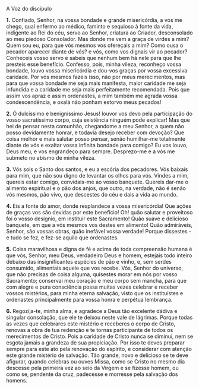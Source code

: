 A Voz do discípulo

**1.** Confiado, Senhor, na vossa bondade e grande misericórdia, a vós me chego, qual enfermo ao médico, faminto e sequioso à fonte da vida, indigente ao Rei do céu, servo ao Senhor, criatura ao Criador, desconsolado ao meu piedoso Consolador. Mas donde me vem a graça de virdes a mim? Quem sou eu, para que vós mesmos vos ofereçais a mim? Como ousa o pecador aparecer diante de vós? e vós, como vos dignais vir ao pecador? Conheceis vosso servo e sabeis que nenhum bem há nele para que lhe presteis esse benefício. Confesso, pois, minha vileza, reconheço vossa bondade, louvo vossa misericórdia e dou-vos graças por vossa excessiva caridade. Por vós mesmos fazeis isso, não por meus merecimentos, mas para que vossa bondade me seja mais manifesta, maior caridade me seja infundida e a caridade me seja mais perfeitamente recomendada. Pois que assim vos apraz e assim ordenastes, a mim também me agrada vossa condescendência, e oxalá não ponham estorvo meus pecados!

**2.** Ó dulcíssimo e benigníssimo Jesus! louvor vos devo pela participação do vosso sacratíssimo corpo, cuja existência ninguém pode explicar! Mas que hei de pensar nesta comunhão, chegandome a meu Senhor, a quem não posso devidamente honrar, e todavia desejo receber com devoção? Que coisa melhor e mais salutar posso pensar, senão humilhar-me totalmente diante de vós e exaltar vossa infinita bondade para comigo? Eu vos louvo, Deus meu, e vos engrandeço para sempre. Desprezo-me e a vós me submeto no abismo de minha vileza.

**3.** Vós sois o Santo dos santos, e eu a escória dos pecadores. Vós baixais para mim, que não sou digno de levantar os olhos para vós. Vindes a mim, quereis estar comigo, convidais-me ao vosso banquete. Quereis dar-me o alimento espiritual e o pão dos anjos, que outro, na verdade, não é senão vós mesmos, pão vivo, que descestes do céu e dais a vida ao mundo.

**4.** Eis a fonte do amor, donde resplandece a vossa misericórdia! Que ações de graças vos são devidas por este benefício! Oh! quão salutar e proveitoso foi o vosso desígnio, em instituir este Sacramento! Quão suave e delicioso banquete, em que a vós mesmos vos destes em alimento! Quão admiráveis, Senhor, são vossas obras, quão inefável vossa verdade! Porque dissestes - e tudo se fez, e fez-se aquilo que ordenastes.

**5.** Coisa maravilhosa e digna de fé e acima de toda compreensão humana é que vós, Senhor, meu Deus, verdadeiro Deus e homem, estejais todo inteiro debaixo das insignificantes espécies de pão e vinho, e, sem serdes consumido, alimentais aquele que vos recebe. Vós, Senhor do universo, que não precisas de coisa alguma, quisestes morar em nós por vosso Sacramento; conservai meu coração e meu corpo sem mancha, para que com alegre e pura consciência possa muitas vezes celebrar e receber vossos mistérios, para minha eterna salvação, visto que os instituístes e ordenastes principalmente para vossa honra e perpétua lembrança.

**6.** Regozija-te, minha alma, e agradece a Deus tão excelente dádiva e singular consolação, que ele te deixou neste vale de lágrimas. Porque todas as vezes que celebrares este mistério e receberes o corpo de Cristo, renovas a obra de tua redenção e te tornas participante de todos os merecimentos de Cristo. Pois a caridade de Cristo nunca se diminui, nem se esgota jamais a grandeza de sua propiciação. Por isso te deves preparar sempre para este ato pela renovação do espírito, e considerar com atenção este grande mistério de salvação. Tão grande, novo e delicioso se te deve afigurar, quando celebras ou ouves Missa, como se Cristo no mesmo dia descesse pela primeira vez ao seio da Virgem e se fizesse homem, ou como se, pendente da cruz, padecesse e morresse pela salvação dos homens.

